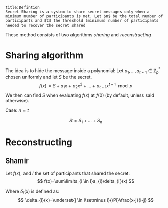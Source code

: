 ```ad-summary 
title:Defintion 
Secret Sharing is a system to share secret messages only when a minimum number of participants is met. Let $n$ be the total number of participants and $t$ the threshold (minimum) number of participants needed to recover the secret shared
```

These method consists of two algorithms *sharing* and *reconstructing*

# Sharing algorithm

The idea is to hide the message inside a polynomial: 
Let $a_{1},\ldots,a_{t-1} \in \mathbb{Z}_{p}^{*}$ chosen uniformly and let $S$ be the secret.
$$
f(x)=S+a_{1}x+a_{2}x^{2}+\ldots+a_{t-1}x^{t-1}\mod p
$$
We then can find $S$ when evaluating $f(x)$ at $f(0)$ (by default, unless said otherwise).

Case: $n=t$

$$
S=S_{1}+\ldots+S_{n}
$$

# Reconstructing

## Shamir

Let $f(x)$, and $I$ the set of participants that shared the secret:
$$
f(x)=\sum\limits_{i \in I}a_{i}\delta_{i}(x)
$$

Where $\delta_{i}(x)$ is defined as:
$$
\delta_{i}(x)=\underset{j \in I\setminus i}{\Pi}\frac{x-j}{i-j}
$$
